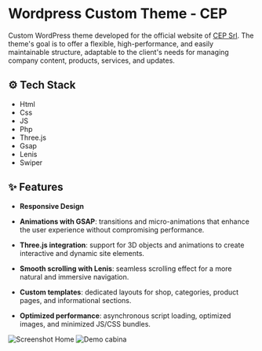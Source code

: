 # Wordpress Custom Theme - CEP

Custom WordPress theme developed for the official website of [CEP Srl](www.cepsrl.it).
The theme's goal is to offer a flexible, high-performance, and easily maintainable structure, adaptable to the client's needs for managing company content, products, services, and updates.

## ⚙️ Tech Stack

- Html
- Css
- JS
- Php
- Three.js
- Gsap
- Lenis
- Swiper

## ✨ Features

- **Responsive Design**

- **Animations with GSAP**: transitions and micro-animations that enhance the user experience without compromising performance.

- **Three.js integration**: support for 3D objects and animations to create interactive and dynamic site elements.

- **Smooth scrolling with Lenis**: seamless scrolling effect for a more natural and immersive navigation.

- **Custom templates**: dedicated layouts for shop, categories, product pages, and informational sections.

- **Optimized performance**: asynchronous script loading, optimized images, and minimized JS/CSS bundles.

![Screenshot Home](/cep_homepage.png)
![Demo cabina](/cep_cabina.gif)

